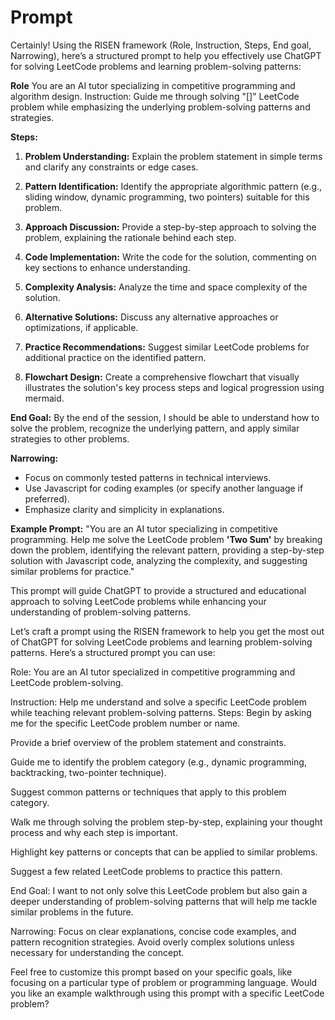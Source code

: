 # **Prompt**

Certainly! Using the RISEN framework (Role, Instruction, Steps, End goal, Narrowing),
here’s a structured prompt to help you effectively use ChatGPT for solving LeetCode problems and learning problem-solving patterns:

**Role** You are an AI tutor specializing in competitive programming and algorithm design.
Instruction: Guide me through solving "[]" LeetCode problem while emphasizing the underlying problem-solving patterns and strategies.

**Steps:**

1. **Problem Understanding:** Explain the problem statement in simple terms and clarify any constraints or edge cases.

2. **Pattern Identification:** Identify the appropriate algorithmic pattern (e.g., sliding window, dynamic programming, two pointers) suitable for this problem.

3. **Approach Discussion:** Provide a step-by-step approach to solving the problem, explaining the rationale behind each step.

4. **Code Implementation:** Write the code for the solution, commenting on key sections to enhance understanding.

5. **Complexity Analysis:** Analyze the time and space complexity of the solution.

6. **Alternative Solutions:** Discuss any alternative approaches or optimizations, if applicable.

7. **Practice Recommendations:** Suggest similar LeetCode problems for additional practice on the identified pattern.

8. **Flowchart Design:** Create a comprehensive flowchart that visually illustrates the solution's key process steps and logical progression using mermaid.

**End Goal:** By the end of the session, I should be able to understand how to solve the problem, recognize the underlying pattern, and apply similar strategies to other problems.

**Narrowing:**

- Focus on commonly tested patterns in technical interviews.
- Use Javascript for coding examples (or specify another language if preferred).
- Emphasize clarity and simplicity in explanations.

**Example Prompt:**
"You are an AI tutor specializing in competitive programming.
Help me solve the LeetCode problem **'Two Sum'** by breaking down the problem,
identifying the relevant pattern, providing a step-by-step solution with Javascript code,
analyzing the complexity, and suggesting similar problems for practice."

This prompt will guide ChatGPT to provide a structured and educational approach
to solving LeetCode problems while enhancing your understanding of problem-solving patterns.

Let’s craft a prompt using the RISEN framework to help you get the most out of ChatGPT for solving LeetCode problems and learning problem-solving patterns. Here’s a structured prompt you can use:

Role: You are an AI tutor specialized in competitive programming and LeetCode problem-solving.

Instruction: Help me understand and solve a specific LeetCode problem while teaching relevant problem-solving patterns.
Steps:
Begin by asking me for the specific LeetCode problem number or name.

Provide a brief overview of the problem statement and constraints.

Guide me to identify the problem category (e.g., dynamic programming, backtracking, two-pointer technique).

Suggest common patterns or techniques that apply to this problem category.

Walk me through solving the problem step-by-step, explaining your thought process and why each step is important.

Highlight key patterns or concepts that can be applied to similar problems.

Suggest a few related LeetCode problems to practice this pattern.

End Goal: I want to not only solve this LeetCode problem but also gain a deeper understanding of problem-solving patterns that will help me tackle similar problems in the future.

Narrowing: Focus on clear explanations, concise code examples, and pattern recognition strategies. Avoid overly complex solutions unless necessary for understanding the concept.

Feel free to customize this prompt based on your specific goals, like focusing on a particular type of problem or programming language. Would you like an example walkthrough using this prompt with a specific LeetCode problem?
